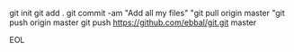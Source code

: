 git init
git add .
git commit -am "Add all my files"
"git pull origin master
"git push origin master
git push https://github.com/ebbal/git.git master

EOL